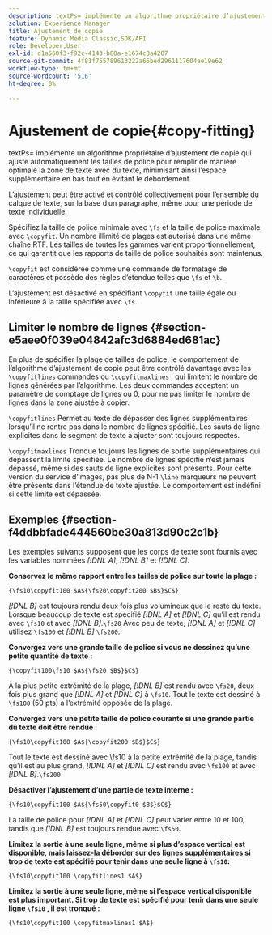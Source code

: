 ```yaml
---
description: textPs= implémente un algorithme propriétaire d’ajustement de copie qui ajuste automatiquement les tailles de police pour remplir de manière optimale la zone de texte avec du texte, minimisant ainsi l’espace supplémentaire en bas tout en évitant le débordement.
solution: Experience Manager
title: Ajustement de copie
feature: Dynamic Media Classic,SDK/API
role: Developer,User
exl-id: d1a560f3-f92c-4143-b80a-e1674c8a4207
source-git-commit: 4f81f755789613222a66bed2961117604ae19e62
workflow-type: tm+mt
source-wordcount: '516'
ht-degree: 0%

---
```


# Ajustement de copie{#copy-fitting}

textPs= implémente un algorithme propriétaire d’ajustement de copie qui ajuste automatiquement les tailles de police pour remplir de manière optimale la zone de texte avec du texte, minimisant ainsi l’espace supplémentaire en bas tout en évitant le débordement.

L’ajustement peut être activé et contrôlé collectivement pour l’ensemble du calque de texte, sur la base d’un paragraphe, même pour une période de texte individuelle.

Spécifiez la taille de police minimale avec `\fs` et la taille de police maximale avec `\copyfit`. Un nombre illimité de plages est autorisé dans une même chaîne RTF. Les tailles de toutes les gammes varient proportionnellement, ce qui garantit que les rapports de taille de police souhaités sont maintenus.

`\copyfit` est considérée comme une commande de formatage de caractères et possède des règles d’étendue telles que `\fs` et `\b`.

L’ajustement est désactivé en spécifiant `\copyfit` une taille égale ou inférieure à la taille spécifiée avec `\fs`.

## Limiter le nombre de lignes {#section-e5aee0f039e04842afc3d6884ed681ac}

En plus de spécifier la plage de tailles de police, le comportement de l’algorithme d’ajustement de copie peut être contrôlé davantage avec les `\copyfitlines` commandes ou `\copyfitmaxlines` , qui limitent le nombre de lignes générées par l’algorithme. Les deux commandes acceptent un paramètre de comptage de lignes ou 0, pour ne pas limiter le nombre de lignes dans la zone ajustée à copier.

`\copyfitlines` Permet au texte de dépasser des lignes supplémentaires lorsqu’il ne rentre pas dans le nombre de lignes spécifié. Les sauts de ligne explicites dans le segment de texte à ajuster sont toujours respectés.

`\copyfitmaxlines` Tronque toujours les lignes de sortie supplémentaires qui dépassent la limite spécifiée. Le nombre de lignes spécifié n’est jamais dépassé, même si des sauts de ligne explicites sont présents. Pour cette version du service d’images, pas plus de N-1 `\line` marqueurs ne peuvent être présents dans l’étendue de texte ajustée. Le comportement est indéfini si cette limite est dépassée.

## Exemples {#section-f4ddbbfade444560be30a813d90c2c1b}

Les exemples suivants supposent que les corps de texte sont fournis avec les variables nommées *[!DNL $A$]*, *[!DNL $B$]* et *[!DNL $C$]*.

**Conservez le même rapport entre les tailles de police sur toute la plage :**

`{\fs10\copyfit100 $A${\fs20\copyfit200 $B$}$C$}`

*[!DNL $B$]* est toujours rendu deux fois plus volumineux que le reste du texte. Lorsque beaucoup de texte est spécifié *[!DNL $A$]* et *[!DNL $C$]* qu’il est rendu avec `\fs10` et avec *[!DNL $B$]*.`\fs20` Avec peu de texte, *[!DNL $A$]* et *[!DNL $C$]* utilisez `\fs100` et *[!DNL $B$]* `\fs200`.

**Convergez vers une grande taille de police si vous ne dessinez qu’une petite quantité de texte :**

`{\copyfit100\fs10 $A${\fs20 $B$}$C$}`

À la plus petite extrémité de la plage, *[!DNL $B$]* est rendu avec `\fs20`, deux fois plus grand que *[!DNL $A$]* et *[!DNL $C$]* à `\fs10`. Tout le texte est dessiné à `\fs100` (50 pts) à l’extrémité opposée de la plage.

**Convergez vers une petite taille de police courante si une grande partie du texte doit être rendue :**

`{\fs10\copyfit100 $A${\copyfit200 $B$}$C$}`

Tout le texte est dessiné avec \fs10 à la petite extrémité de la plage, tandis qu’il est au plus grand, *[!DNL $A$]* et *[!DNL $C$]* est rendu avec `\fs100` et avec *[!DNL $B$]*.`\fs200`

**Désactiver l’ajustement d’une partie de texte interne :**

`{\fs10\copyfit100 $A${\fs50\copyfit0 $B$}$C$}`

La taille de police pour *[!DNL $A$]* et *[!DNL $C$]* peut varier entre 10 et 100, tandis que *[!DNL $B$]* est toujours rendue avec `\fs50`.

**Limitez la sortie à une seule ligne, même si plus d’espace vertical est disponible, mais laissez-la déborder sur des lignes supplémentaires si trop de texte est spécifié pour tenir dans une seule ligne à `\fs10`:**

`{\fs10\copyfit100 \copyfitlines1 $A$}`

**Limitez la sortie à une seule ligne, même si l’espace vertical disponible est plus important. Si trop de texte est spécifié pour tenir dans une seule ligne `\fs10` , il est tronqué :**

`{\fs10\copyfit100 \copyfitmaxlines1 $A$}`
